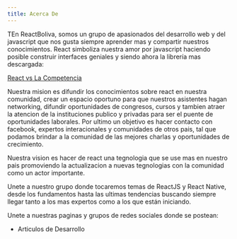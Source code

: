 ```yaml
---
title: Acerca De
---
```


TEn ReactBoliva, somos un grupo de apasionados del desarrollo web y del javascript que nos gusta siempre aprender mas y compartir nuestros conocimientos. React simboliza nuestra amor por javascript haciendo posible construir interfaces geniales y siendo ahora la librería mas descargada:

[React vs La Competencia](http://www.npmtrends.com/@angular/core-vs-angular-vs-react-vs-vue)

Nuestra mision es difundir los conocimientos sobre react en nuestra comunidad, crear un espacio oportuno para que nuestros asistentes hagan networking, difundir oportunidades de congresos, cursos y tambien atraer la atencion de la instituciones publico y privadas para ser el puente de oportunidades laborales. Por ultimo un objetivo es hacer contacto con facebook, expertos interacionales y comunidades de otros pais, tal que podamos brindar a la comunidad de las mejores charlas y oportunidades de crecimiento.

Nuestra vision es hacer de react una tegnologia que se use mas en nuestro pais promoviendo la actualizacion a nuevas tegnologias con la comunidad como un actor importante.

Unete a nuestro grupo donde tocaremos temas de ReactJS y React Native, desde los fundamentos hasta las ultimas tendencias buscando siempre llegar tanto a los mas expertos como a los que están iniciando.

Unete a nuestras paginas y grupos de redes sociales donde se postean:

- Articulos de Desarrollo
